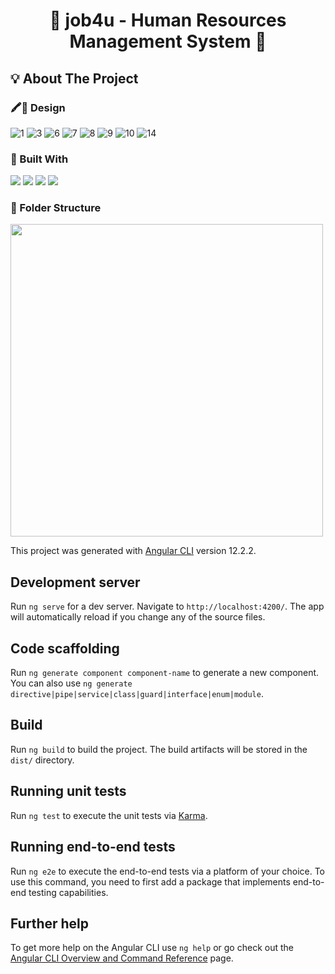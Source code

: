 # <p align="center"> 🚀 job4u - Human Resources Management System 🚀 </p>
## 💡 About The Project

### 🖍📐 Design

![1](https://user-images.githubusercontent.com/65905654/135237225-60f832f9-81b2-46d2-bf98-60fdaaff263b.png)
![3](https://user-images.githubusercontent.com/65905654/135237399-b2408ac7-c16d-40f2-9752-5779c415f2e4.png)
![6](https://user-images.githubusercontent.com/65905654/135239187-b5d3a7f7-c6e7-4b08-98bb-a7482c1c6576.png)
![7](https://user-images.githubusercontent.com/65905654/135237544-f7024b51-b4fa-4aed-a52b-175b1fe6132f.png)
![8](https://user-images.githubusercontent.com/65905654/135237566-38a18dbe-2954-49a8-b8e7-8c43039eb5e6.png)
![9](https://user-images.githubusercontent.com/65905654/135239248-c1b2bfd3-7cc8-4dac-b04e-0cc005ec31d8.png)
![10](https://user-images.githubusercontent.com/65905654/135239280-e487bd8c-0cc7-4fcf-9068-f4980fc2fe1a.png)
![14](https://user-images.githubusercontent.com/65905654/135239383-dbac4371-eff0-4850-999e-f26119f28c0d.png)

### 🤖 Built With
![](https://img.shields.io/badge/TypeScript-007ACC?style=for-the-badge&logo=typescript&logoColor=white)
![](https://img.shields.io/badge/Angular-DD0031?style=for-the-badge&logo=angular&logoColor=white)
![](https://img.shields.io/badge/Node.js-339933?style=for-the-badge&logo=nodedotjs&logoColor=white)
![](https://img.shields.io/badge/Bootstrap-563D7C?style=for-the-badge&logo=bootstrap&logoColor=white)

### 📁 Folder Structure
<img src="https://user-images.githubusercontent.com/65905654/135244313-ca634eb0-1ebf-427b-891c-0da458bfcaac.png" width="500">

This project was generated with [Angular CLI](https://github.com/angular/angular-cli) version 12.2.2.

## Development server

Run `ng serve` for a dev server. Navigate to `http://localhost:4200/`. The app will automatically reload if you change any of the source files.

## Code scaffolding

Run `ng generate component component-name` to generate a new component. You can also use `ng generate directive|pipe|service|class|guard|interface|enum|module`.

## Build

Run `ng build` to build the project. The build artifacts will be stored in the `dist/` directory.

## Running unit tests

Run `ng test` to execute the unit tests via [Karma](https://karma-runner.github.io).

## Running end-to-end tests

Run `ng e2e` to execute the end-to-end tests via a platform of your choice. To use this command, you need to first add a package that implements end-to-end testing capabilities.

## Further help

To get more help on the Angular CLI use `ng help` or go check out the [Angular CLI Overview and Command Reference](https://angular.io/cli) page.
